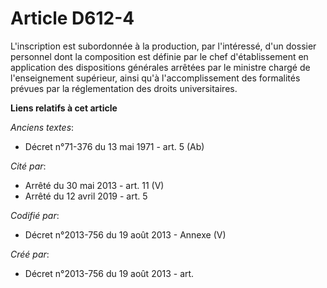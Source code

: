# Article D612-4

L'inscription est subordonnée à la production, par l'intéressé, d'un dossier personnel dont la composition est définie par le
chef d'établissement en application des dispositions générales arrêtées par le ministre chargé de l'enseignement supérieur,
ainsi qu'à l'accomplissement des formalités prévues par la réglementation des droits universitaires.

**Liens relatifs à cet article**

_Anciens textes_:

  - Décret n°71-376 du 13 mai 1971 - art. 5 (Ab)

_Cité par_:

  - Arrêté du 30 mai 2013 - art. 11 (V)
  - Arrêté du 12 avril 2019 - art. 5

_Codifié par_:

  - Décret n°2013-756 du 19 août 2013 -  Annexe (V)

_Créé par_:

  - Décret n°2013-756 du 19 août 2013 - art.
